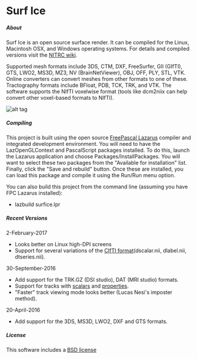 # Surf Ice

##### About

Surf Ice is an open source surface render. It can be compiled for the Linux, Macintosh OSX, and Windows operating systems. For details and compiled versions visit the [NITRC wiki](https://www.nitrc.org/plugins/mwiki/index.php/surfice:MainPage).

Supported mesh formats include 3DS, CTM, DXF, FreeSurfer, GII (GIfTI), GTS, LWO2, MS3D, MZ3, NV (BrainNetViewer), OBJ, OFF, PLY, STL, VTK. Online converters can convert meshes from other formats to one of these. Tractography formats include BFloat, PDB, TCK, TRK, and VTK. The software supports the NIfTI voxelwise format (tools like dcm2niix can help convert other voxel-based formats to NIfTI).

![alt tag](https://github.com/neurolabusc/surf-ice/blob/master/Surfice.jpg)

##### Compiling

This project is built using the open source [FreePascal Lazarus](http://www.lazarus-ide.org/) compiler and integrated development environment. You will need to have the LazOpenGLContext and PascalScript packages installed. To do this, launch the Lazarus application and choose Packages/InstallPackages. You will want to select these two packages from the "Available for installation" list. Finally, click the "Save and rebuild" button. Once these are installed, you can load this package and compile it using the Run/Run menu option.

You can also build this project from the command line (assuming you have FPC Lazarus installed):
 - lazbuild surfice.lpr

##### Recent Versions

2-February-2017
 - Looks better on Linux high-DPI screens
 - Support for several variations of the [CIfTI format](https://www.humanconnectome.org/software/get-connectome-workbench.html)(dscalar.nii, dlabel.nii, dtseries.nii).

30-September-2016
 - Add support for the TRK.GZ (DSI studio), DAT (MRI studio) formats.
 - Support for tracks with [scalars](https://github.com/johncolby/along-tract-stats) and [properties](http://trackvis.org/blog/tag/track_merge/).
 - "Faster" track viewing mode looks better (Lucas Nesi's imposter method).

20-April-2016
 - Add support for the 3DS, MS3D, LWO2, DXF and GTS formats.

##### License

This software includes a [BSD license](https://opensource.org/licenses/BSD-2-Clause)
